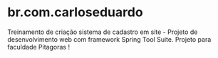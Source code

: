# br.com.carloseduardo
Treinamento de criação sistema de cadastro em site - Projeto de desenvolvimento web com framework Spring Tool Suite.
 Projeto para faculdade Pitagoras !
